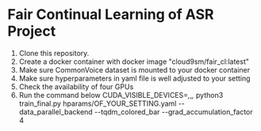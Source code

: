 # Fair Continual Learning of ASR Project

1. Clone this repository.
2. Create a docker container with docker image "cloud9sm/fair_cl:latest"
3. Make sure CommonVoice dataset is mounted to your docker container
4. Make sure hyperparameters in yaml file is well adjusted to your setting
5. Check the availability of four GPUs
6. Run the command below
    CUDA_VISIBLE_DEVICES=_,_,_,_ python3 train_final.py hparams/OF_YOUR_SETTING.yaml --data_parallel_backend --tqdm_colored_bar --grad_accumulation_factor 4
   

